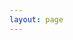 ```yaml
---
layout: page
---
```

<script setup>
import {
  VPTeamPage,
  VPTeamPageTitle,
  VPTeamMembers,
  VPTeamPageSection
} from 'vitepress/theme'

const boardMembers = [
    {
        avatar: '/favicon.png',
        name: 'Test 1',
        title: 'Test 2',
        links: [{icon: 'github', link: 'https://github.com/Seattle-Computing-Resourcing' }],
        // desc: `
        // `,
    },
    {
        avatar: '/favicon.png',
        name: 'Test 1',
        title: 'Test 2',
        links: [{icon: 'github', link: 'https://github.com/Seattle-Computing-Resourcing' }],
        // desc: `
        // `,
    },
]

const contentwriters = [
    {
      avatar: '/favicon.png',
      name: 'Test 1',
      title: 'Test 2',
      links: [{icon: 'github', link: 'https://github.com/Seattle-Computing-Resourcing' }],
      // desc: `
      // `,
    },
    {
      avatar: '/favicon.png',
      name: 'Test 1',
      title: 'Test 2',
      links: [{icon: 'github', link: 'https://github.com/Seattle-Computing-Resourcing' }],
      // desc: `
      // `,
    },
]
</script>

<VPTeamPage>
  <VPTeamPageTitle>
    <template #title>Our Team</template>
  </VPTeamPageTitle>
    <VPTeamPageSection>
    <template #title>Board</template>
    <template #members>
        <VPTeamMembers size="medium " :members="boardMembers" />
    </template>
  </VPTeamPageSection>

  <VPTeamPageSection>
    <template #title>Content Writers</template>
    <template #members>
      <VPTeamMembers size="small" :members="contentwriters" />
    </template>
  </VPTeamPageSection>

  <VPTeamPageSection>
    <template #title>GitHub Contributors</template>
    <template #members>
      <div className="gitcontri">
        <ul>
          <a href="https://github.com"></a>
        </ul>
      </div>
    </template>
  </VPTeamPageSection>
</VPTeamPage>

<style>
  .gitcontri {
    text-align: center;
  }

  ul a:hover {
    color: green;
  }

  .dark ul a:hover {
    color: lightgreen;
  }
</style>